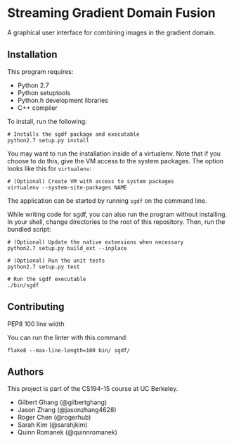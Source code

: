 Streaming Gradient Domain Fusion
================================

A graphical user interface for combining images in the gradient domain.

Installation
------------

This program requires:

* Python 2.7
* Python setuptools
* Python.h development libraries
* C++ compiler

To install, run the following:

```shell
# Installs the sgdf package and executable
python2.7 setup.py install
```

You may want to run the installation inside of a virtualenv. Note that if you choose to do this,
give the VM access to the system packages. The option looks like this for `virtualenv`:

```shell
# (Optional) Create VM with access to system packages
virtualenv --system-site-packages NAME
```

The application can be started by
running `sgdf` on the command line.

While writing code for sgdf, you can also run the program without installing. In your shell, change
directories to the root of this repository. Then, run the bundled script:

```shell
# (Optional) Update the native extensions when necessary
python2.7 setup.py build_ext --inplace

# (Optional) Run the unit tests
python2.7 setup.py test

# Run the sgdf executable
./bin/sgdf
```

Contributing
------------

PEP8
100 line width

You can run the linter with this command:

```shell
flake8 --max-line-length=100 bin/ sgdf/
```

Authors
-------

This project is part of the CS194-15 course at UC Berkeley.

* Gilbert Ghang (@gilbertghang)
* Jason Zhang (@jasonzhang4628)
* Roger Chen (@rogerhub)
* Sarah Kim (@sarahjkim)
* Quinn Romanek (@quinnromanek)

